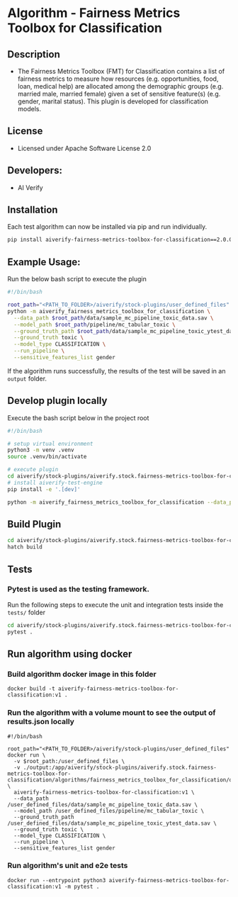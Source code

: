 # Algorithm - Fairness Metrics Toolbox for Classification

## Description
* The Fairness Metrics Toolbox (FMT) for Classification contains a list of fairness metrics to measure how resources (e.g. opportunities, food, loan, medical help) are allocated among the demographic groups (e.g. married male, married female) given a set of sensitive feature(s) (e.g. gender, marital status). This plugin is developed for classification models.

## License
* Licensed under Apache Software License 2.0

## Developers:
* AI Verify

## Installation

Each test algorithm can now be installed via pip and run individually.

```sh
pip install aiverify-fairness-metrics-toolbox-for-classification==2.0.0a1
```

## Example Usage:

Run the below bash script to execute the plugin
```sh
#!/bin/bash

root_path="<PATH_TO_FOLDER>/aiverify/stock-plugins/user_defined_files"
python -m aiverify_fairness_metrics_toolbox_for_classification \
  --data_path $root_path/data/sample_mc_pipeline_toxic_data.sav \
  --model_path $root_path/pipeline/mc_tabular_toxic \
  --ground_truth_path $root_path/data/sample_mc_pipeline_toxic_ytest_data.sav \
  --ground_truth toxic \
  --model_type CLASSIFICATION \
  --run_pipeline \
  --sensitive_features_list gender
```

If the algorithm runs successfully, the results of the test will be saved in an `output` folder.

## Develop plugin locally

Execute the bash script below in the project root
```sh
#!/bin/bash

# setup virtual environment
python3 -m venv .venv
source .venv/bin/activate

# execute plugin
cd aiverify/stock-plugins/aiverify.stock.fairness-metrics-toolbox-for-classification/algorithms/fairness_metrics_toolbox_for_classification/
# install aiverify-test-engine 
pip install -e '.[dev]'

python -m aiverify_fairness_metrics_toolbox_for_classification --data_path  <data_path> --model_path <model_path> --ground_truth_path <ground_truth_path> --ground_truth <str> --model_type CLASSIFICATION --run_pipeline --sensitive_features_list <list[str]> --annotated_labels_path <annotated_file_path> --file_name_label <str>
```

## Build Plugin
```sh
cd aiverify/stock-plugins/aiverify.stock.fairness-metrics-toolbox-for-classification/algorithms/fairness_metrics_toolbox_for_classification/
hatch build
```

## Tests
### Pytest is used as the testing framework.
Run the following steps to execute the unit and integration tests inside the `tests/` folder
```sh
cd aiverify/stock-plugins/aiverify.stock.fairness-metrics-toolbox-for-classification/algorithms/fairness_metrics_toolbox_for_classification/
pytest .
```
## Run algorithm using docker
### Build algorithm docker image in this folder
```
docker build -t aiverify-fairness-metrics-toolbox-for-classification:v1 .
```
### Run the algorithm with a volume mount to see the output of results.json locally
```
#!/bin/bash

root_path="<PATH_TO_FOLDER>/aiverify/stock-plugins/user_defined_files"
docker run \
  -v $root_path:/user_defined_files \
  -v ./output:/app/aiverify/stock-plugins/aiverify.stock.fairness-metrics-toolbox-for-classification/algorithms/fairness_metrics_toolbox_for_classification/output \
  aiverify-fairness-metrics-toolbox-for-classification:v1 \
  --data_path /user_defined_files/data/sample_mc_pipeline_toxic_data.sav \
  --model_path /user_defined_files/pipeline/mc_tabular_toxic \
  --ground_truth_path /user_defined_files/data/sample_mc_pipeline_toxic_ytest_data.sav \
  --ground_truth toxic \
  --model_type CLASSIFICATION \
  --run_pipeline \
  --sensitive_features_list gender
```
### Run algorithm's unit and e2e tests
```
docker run --entrypoint python3 aiverify-fairness-metrics-toolbox-for-classification:v1 -m pytest .
```

